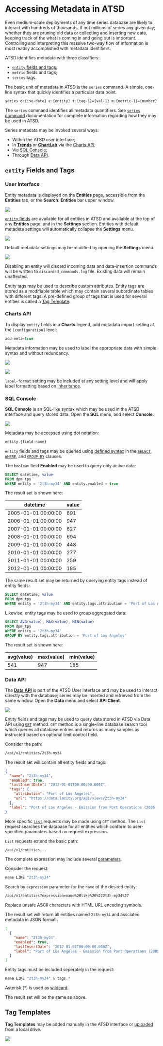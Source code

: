 # Accessing Metadata in ATSD

Even medium-scale deployments of any time series database are likely to interact with hundreds of thousands, if not millions of series any given day; whether they are pruning old data or collecting and inserting new data, keeping track of the what is coming in and going out is important. Controlling and interpreting this massive two-way flow of information is most readily accomplished with metadata identifiers.

ATSD identifies metadata with three classifiers:

* [`entity` fields and tags](#entity-fields-and-tags);
* `metric` fields and tags;
* `series` tags.

The basic unit of metadata in ATSD is the `series` command. A simple, one-line syntax that quickly identifies a particular data point.

```css
series d:{iso-date} e:{entity} t:{tag-1}={val-1} m:{metric-1}={number}
```

The `series` command identifies all metadata quantifiers. See [`series` command](https://github.com/axibase/atsd/blob/master/api/network/series.md#series-command) documentation for complete information regarding how they may be used in ATSD.

Series metadata may be invoked several ways:

* Within the ATSD user interface;
* In [**Trends**](https://trends.axibase.com/053ff165) or [**ChartLab**](https://apps.axibase.com/chartlab/e926d483) via the [Charts API](https://axibase.com/products/axibase-time-series-database/visualization/);
* Via [SQL Console](https://github.com/axibase/atsd/tree/master/sql#overview);
* Through [Data API](https://github.com/axibase/atsd/tree/master/api/data#overview).

## `entity` Fields and Tags

### User Interface

Entity metadata is displayed on the **Entities** page, accessible from the **Entities** tab, or the **Search: Entities** bar upper window.

![](images/entity-tab-bar.png)

[`entity` fields](https://github.com/axibase/atsd/blob/master/api/meta/entity/list.md#fields) are available for all entities in ATSD and available at the top of any **Entities** page, and in the **Settings** section. Entities with default metadeta settings will automatically collapse the **Settings** menu.

![](images/entities-page-1.png)

Default metadata settings may be modified by opening the **Settings** menu.

![](images/entities-page-2.png)

Disabling an entity will discard incoming data and data-insertion commands will be written to `discarded_commands.log` file. Existing data will remain unaffected.

Entity tags may be used to describe custom attributes. Entity tags are stored as a modifiable table which may contain several subordinate tables with different tags. A pre-defined group of tags that is used for several entities is called a [Tag Template](#tag-templates).

### Charts API

To display `entity` fields in a **Charts** legend, add metadata import setting at the `[configuration]` level:

```javascript
add-meta=true
```

Metadata information may be used to label the appropriate data with simple syntax and without redundancy.

![](images/meta-entity-metric.png)

[![](images/button.png)](https://apps.axibase.com/chartlab/6aa6c515)

`label-format` setting may be included at any setting level and will apply label formatting based on [inheritance](https://axibase.com/products/axibase-time-series-database/visualization/widgets/inheritance/).

### SQL Console

**SQL Console** is an SQL-like syntax which may be used in the ATSD interface and query stored data. Open the **SQL** menu, and select **Console**.

![](images/sql-console.png)

Metadata may be accessed using dot notation:

```sql
entity.{field-name}
```

`entity` fields and tags may be queried using [defined syntax](https://github.com/axibase/atsd/tree/master/sql#entity-columns) in the [`SELECT`](https://github.com/axibase/atsd/tree/master/sql#select-expression), [`WHERE`](https://github.com/axibase/atsd/tree/master/sql#where-clause), and [`GROUP BY`](https://github.com/axibase/atsd/tree/master/sql#grouping) clauses.

The `boolean` field **Enabled** may be used to query only active data:

```sql
SELECT datetime, value
FROM dpm_tpy
WHERE entity = '2t3h-my34' AND entity.enabled = true
```

The result set is shown here:

| datetime            | value |
|---------------------|-------|
| 2005-01-01 00:00:00 | 891   |
| 2006-01-01 00:00:00 | 947   |
| 2007-01-01 00:00:00 | 627   |
| 2008-01-01 00:00:00 | 694   |
| 2009-01-01 00:00:00 | 448   |
| 2010-01-01 00:00:00 | 277   |
| 2011-01-01 00:00:00 | 259   |
| 2012-01-01 00:00:00 | 185   |

The same result set may be returned by querying entity tags instead of entity fields:

```sql
SELECT datetime, value
FROM dpm_tpy
WHERE entity = '2t3h-my34' AND entity.tags.attribution = 'Port of Los Angeles'
```

Likewise, entity tags may be used to group aggregated data:

```sql
SELECT AVG(value), MAX(value), MIN(value)
FROM dpm_tpy
WHERE entity = '2t3h-my34'
GROUP BY entity.tags.attribution = 'Port of Los Angeles'
```

The result set is shown here:

| avg(value) | max(value) | min(value) |
|------------|------------|------------|
| 541        | 947        | 185        |

### Data API

The [**Data API**](https://github.com/axibase/atsd/blob/master/api/data/README.md) is part of the ATSD User Interface and may be used to interact directly with the database; series may be inserted and retrieved from the same window. Open the **Data** menu and select **API Client**.

![](images/data-api.png)

Entity fields and tags may be used to query data stored in ATSD via Data API using [`GET`](https://github.com/axibase/atsd/tree/master/api/meta/entity#meta-api-entities-methods) method. `GET` method is a single-line database search tool which queries all database entries and returns as many samples as instructed based on optional limit control field.

Consider the path:

```css
/api/v1/entities/2t3h-my34
```

The result set will contain all entity fields and tags:

```json
{
  "name": "2t3h-my34",
  "enabled": true,
  "lastInsertDate": "2012-01-01T00:00:00.000Z",
  "tags": {
    "attribution": "Port of Los Angeles",
    "url": "https://data.lacity.org/api/views/2t3h-my34"
  },
  "label": "Port of Los Angeles - Emission from Port Operations (2005 - 2012)"
}
```

More specific [`List`](https://github.com/axibase/atsd/blob/master/api/meta/entity/list.md) requests may be made using `GET` method. The `List` request searches the database for all entities which conform to user-specified paramaters based on request expression.

`List` requests extend the basic path:

```css
/api/v1/entities...
```

The complete expression may include several [parameters](https://github.com/axibase/atsd/blob/master/api/meta/entity/list.md#query-parameters).

Consider the request:

```java
name LIKE "2t3h-my34"
```

Search by `expression` parameter for the `name` of the desired entity:

```css
/api/v1/entities?expression=name%20like%20%272t3h-my34%27
```

Replace unsafe ASCII characters with HTML URL encoding symbols.

The result set will return all entities named `2t3h-my34` and assciated metadata in JSON format .

```json
[
  {
    "name": "2t3h-my34",
    "enabled": true,
    "lastInsertDate": "2012-01-01T00:00:00.000Z",
    "label": "Port of Los Angeles - Emission from Port Operations (2005 - 2012)"
  }
]
```

Entity tags must be included seperately in the request:

```java
name LIKE "2t3h-my34" & tags.*
```

Asterisk (*) is used as [wildcard](https://github.com/axibase/atsd/blob/master/api/data/series/examples/query-tags-wildcard.md).

The result set will be the same as above.

## Tag Templates

**Tag Templates** may be added manually in the ATSD interface or [uploaded](../../shared/import-tag-template.md) from a local drive.

![](images/tag-templates.png)